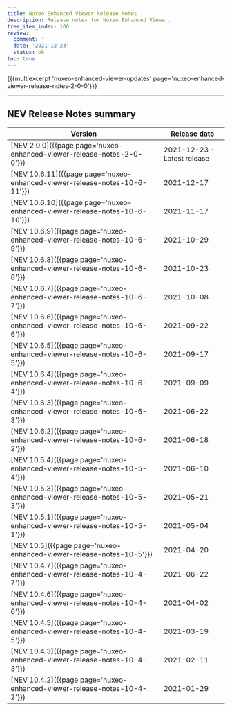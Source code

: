 ```yaml
---
title: Nuxeo Enhanced Viewer Release Notes
description: Release notes for Nuxeo Enhanced Viewer.
tree_item_index: 100
review:
  comment: ''
  date: '2021-12-23'
  status: ok
toc: true
---
```



{{{multiexcerpt 'nuxeo-enhanced-viewer-updates' page='nuxeo-enhanced-viewer-release-notes-2-0-0'}}}

---

## NEV Release Notes summary

| Version                                                                       | Release date                                                               |
| ----------------------------------------------------------------------------- | -------------------------------------------------------------------------- |
| [NEV 2.0.0]({{page page='nuxeo-enhanced-viewer-release-notes-2-0-0'}})        | 2021-12-23 - Latest release                                                |
| [NEV 10.6.11]({{page page='nuxeo-enhanced-viewer-release-notes-10-6-11'}})    | 2021-12-17                                                                 |
| [NEV 10.6.10]({{page page='nuxeo-enhanced-viewer-release-notes-10-6-10'}})    | 2021-11-17                                                                 |
| [NEV 10.6.9]({{page page='nuxeo-enhanced-viewer-release-notes-10-6-9'}})      | 2021-10-29                                                                 |
| [NEV 10.6.8]({{page page='nuxeo-enhanced-viewer-release-notes-10-6-8'}})      | 2021-10-23                                                                 |
| [NEV 10.6.7]({{page page='nuxeo-enhanced-viewer-release-notes-10-6-7'}})      | 2021-10-08                                                                 |
| [NEV 10.6.6]({{page page='nuxeo-enhanced-viewer-release-notes-10-6-6'}})      | 2021-09-22                                                                 |
| [NEV 10.6.5]({{page page='nuxeo-enhanced-viewer-release-notes-10-6-5'}})      | 2021-09-17                                                                 |
| [NEV 10.6.4]({{page page='nuxeo-enhanced-viewer-release-notes-10-6-4'}})      | 2021-09-09                                                                 |
| [NEV 10.6.3]({{page page='nuxeo-enhanced-viewer-release-notes-10-6-3'}})      | 2021-06-22                                                                 |
| [NEV 10.6.2]({{page page='nuxeo-enhanced-viewer-release-notes-10-6-2'}})      | 2021-06-18                                                                 |
| [NEV 10.5.4]({{page page='nuxeo-enhanced-viewer-release-notes-10-5-4'}})      | 2021-06-10                                                                 |
| [NEV 10.5.3]({{page page='nuxeo-enhanced-viewer-release-notes-10-5-3'}})      | 2021-05-21                                                                 |
| [NEV 10.5.1]({{page page='nuxeo-enhanced-viewer-release-notes-10-5-1'}})      | 2021-05-04                                                                 |
| [NEV 10.5]({{page page='nuxeo-enhanced-viewer-release-notes-10-5'}})          | 2021-04-20                                                                 |
| [NEV 10.4.7]({{page page='nuxeo-enhanced-viewer-release-notes-10-4-7'}})      | 2021-06-22                                                                 |
| [NEV 10.4.6]({{page page='nuxeo-enhanced-viewer-release-notes-10-4-6'}})      | 2021-04-02                                                                 |
| [NEV 10.4.5]({{page page='nuxeo-enhanced-viewer-release-notes-10-4-5'}})      | 2021-03-19                                                                 |
| [NEV 10.4.3]({{page page='nuxeo-enhanced-viewer-release-notes-10-4-3'}})      | 2021-02-11                                                                 |
| [NEV 10.4.2]({{page page='nuxeo-enhanced-viewer-release-notes-10-4-2'}})      | 2021-01-29                                                                 |
